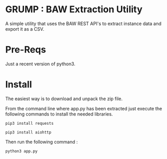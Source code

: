 # GRUMP : BAW Extraction Utility
A simple utility that uses the BAW REST API's to extract instance data and export it as a CSV.

# Pre-Reqs
Just a recent version of python3.

# Install
The easiest way is to download and unpack the zip file.

From the command line where app.py has been extracted just execute the following commands
to install the needed libraries.

`pip3 install requests`

`pip3 install aiohttp`

Then run the following command :

`python3 app.py`